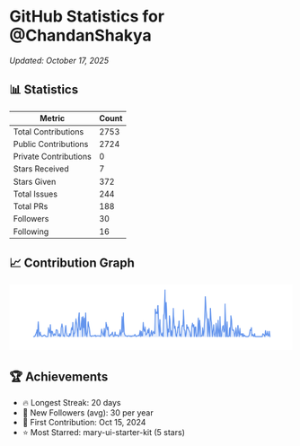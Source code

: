 # GitHub Statistics for @ChandanShakya
*Updated: October 17, 2025*

## 📊 Statistics
| Metric | Count |
|--------|--------|
| Total Contributions | 2753 |
| Public Contributions | 2724 |
| Private Contributions | 0 |
| Stars Received | 7 |
| Stars Given | 372 |
| Total Issues | 244 |
| Total PRs | 188 |
| Followers | 30 |
| Following | 16 |

## 📈 Contribution Graph

![Contribution Graph](./contribution_graph.png)

## 🏆 Achievements

- 🔥 Longest Streak: 20 days
- 👥 New Followers (avg): 30 per year
- 📅 First Contribution: Oct 15, 2024
- ⭐ Most Starred: mary-ui-starter-kit (5 stars)
